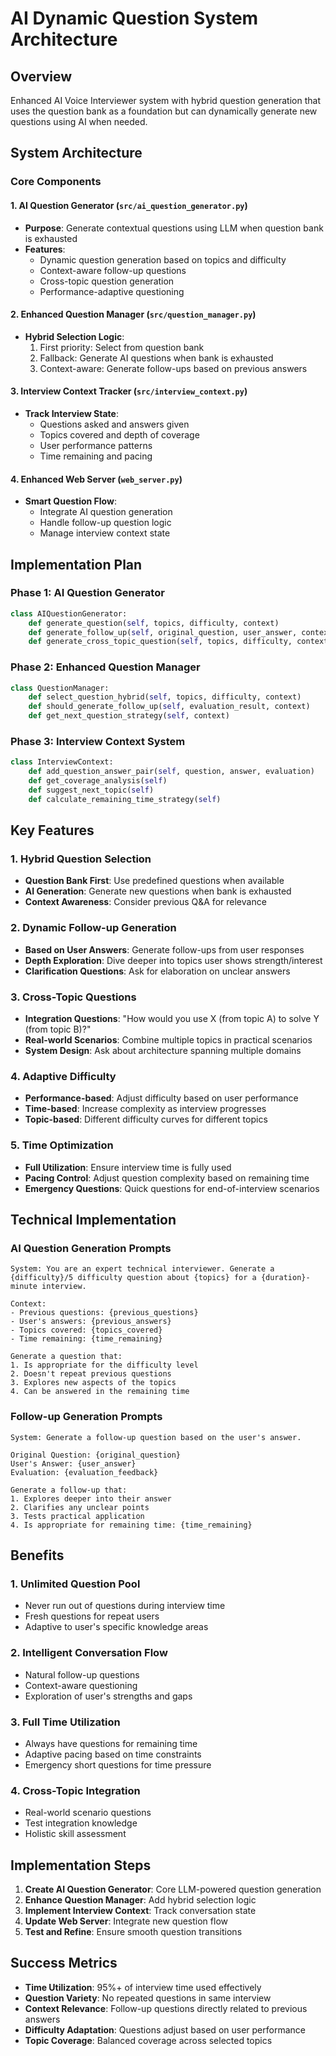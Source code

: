 # AI Dynamic Question System Architecture

## Overview
Enhanced AI Voice Interviewer system with hybrid question generation that uses the question bank as a foundation but can dynamically generate new questions using AI when needed.

## System Architecture

### Core Components

#### 1. AI Question Generator (`src/ai_question_generator.py`)
- **Purpose**: Generate contextual questions using LLM when question bank is exhausted
- **Features**:
  - Dynamic question generation based on topics and difficulty
  - Context-aware follow-up questions
  - Cross-topic question generation
  - Performance-adaptive questioning

#### 2. Enhanced Question Manager (`src/question_manager.py`)
- **Hybrid Selection Logic**:
  1. First priority: Select from question bank
  2. Fallback: Generate AI questions when bank is exhausted
  3. Context-aware: Generate follow-ups based on previous answers

#### 3. Interview Context Tracker (`src/interview_context.py`)
- **Track Interview State**:
  - Questions asked and answers given
  - Topics covered and depth of coverage
  - User performance patterns
  - Time remaining and pacing

#### 4. Enhanced Web Server (`web_server.py`)
- **Smart Question Flow**:
  - Integrate AI question generation
  - Handle follow-up question logic
  - Manage interview context state

## Implementation Plan

### Phase 1: AI Question Generator
```python
class AIQuestionGenerator:
    def generate_question(self, topics, difficulty, context)
    def generate_follow_up(self, original_question, user_answer, context)
    def generate_cross_topic_question(self, topics, difficulty, context)
```

### Phase 2: Enhanced Question Manager
```python
class QuestionManager:
    def select_question_hybrid(self, topics, difficulty, context)
    def should_generate_follow_up(self, evaluation_result, context)
    def get_next_question_strategy(self, context)
```

### Phase 3: Interview Context System
```python
class InterviewContext:
    def add_question_answer_pair(self, question, answer, evaluation)
    def get_coverage_analysis(self)
    def suggest_next_topic(self)
    def calculate_remaining_time_strategy(self)
```

## Key Features

### 1. Hybrid Question Selection
- **Question Bank First**: Use predefined questions when available
- **AI Generation**: Generate new questions when bank is exhausted
- **Context Awareness**: Consider previous Q&A for relevance

### 2. Dynamic Follow-up Generation
- **Based on User Answers**: Generate follow-ups from user responses
- **Depth Exploration**: Dive deeper into topics user shows strength/interest
- **Clarification Questions**: Ask for elaboration on unclear answers

### 3. Cross-Topic Questions
- **Integration Questions**: "How would you use X (from topic A) to solve Y (from topic B)?"
- **Real-world Scenarios**: Combine multiple topics in practical scenarios
- **System Design**: Ask about architecture spanning multiple domains

### 4. Adaptive Difficulty
- **Performance-based**: Adjust difficulty based on user performance
- **Time-based**: Increase complexity as interview progresses
- **Topic-based**: Different difficulty curves for different topics

### 5. Time Optimization
- **Full Utilization**: Ensure interview time is fully used
- **Pacing Control**: Adjust question complexity based on remaining time
- **Emergency Questions**: Quick questions for end-of-interview scenarios

## Technical Implementation

### AI Question Generation Prompts
```
System: You are an expert technical interviewer. Generate a {difficulty}/5 difficulty question about {topics} for a {duration}-minute interview.

Context: 
- Previous questions: {previous_questions}
- User's answers: {previous_answers}
- Topics covered: {topics_covered}
- Time remaining: {time_remaining}

Generate a question that:
1. Is appropriate for the difficulty level
2. Doesn't repeat previous questions
3. Explores new aspects of the topics
4. Can be answered in the remaining time
```

### Follow-up Generation Prompts
```
System: Generate a follow-up question based on the user's answer.

Original Question: {original_question}
User's Answer: {user_answer}
Evaluation: {evaluation_feedback}

Generate a follow-up that:
1. Explores deeper into their answer
2. Clarifies any unclear points
3. Tests practical application
4. Is appropriate for remaining time: {time_remaining}
```

## Benefits

### 1. Unlimited Question Pool
- Never run out of questions during interview time
- Fresh questions for repeat users
- Adaptive to user's specific knowledge areas

### 2. Intelligent Conversation Flow
- Natural follow-up questions
- Context-aware questioning
- Exploration of user's strengths and gaps

### 3. Full Time Utilization
- Always have questions for remaining time
- Adaptive pacing based on time constraints
- Emergency short questions for time pressure

### 4. Cross-Topic Integration
- Real-world scenario questions
- Test integration knowledge
- Holistic skill assessment

## Implementation Steps

1. **Create AI Question Generator**: Core LLM-powered question generation
2. **Enhance Question Manager**: Add hybrid selection logic
3. **Implement Interview Context**: Track conversation state
4. **Update Web Server**: Integrate new question flow
5. **Test and Refine**: Ensure smooth question transitions

## Success Metrics

- **Time Utilization**: 95%+ of interview time used effectively
- **Question Variety**: No repeated questions in same interview
- **Context Relevance**: Follow-up questions directly related to previous answers
- **Difficulty Adaptation**: Questions adjust based on user performance
- **Topic Coverage**: Balanced coverage across selected topics